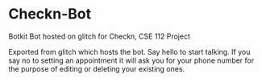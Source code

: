 # Checkn-Bot
Botkit Bot hosted on glitch for Checkn, CSE 112 Project

Exported from glitch which hosts the bot. 
Say hello to start talking. If you say no to setting an appointment it will ask you for your phone number for the purpose of editing or deleting your existing ones.

